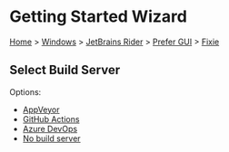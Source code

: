 # Getting Started Wizard

[Home](/docs/wiz/readme.md) > [Windows](Windows.md) > [JetBrains Rider](Windows_Rider.md) > [Prefer GUI](Windows_Rider_Gui.md) > [Fixie](Windows_Rider_Gui_Fixie.md)

## Select Build Server

Options:
 * [AppVeyor](Windows_Rider_Gui_Fixie_AppVeyor.md)
 * [GitHub Actions](Windows_Rider_Gui_Fixie_GitHubActions.md)
 * [Azure DevOps](Windows_Rider_Gui_Fixie_AzureDevOps.md)
 * [No build server](Windows_Rider_Gui_Fixie_None.md)
